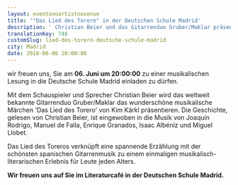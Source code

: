 ```yaml
---
layout: eventonoartistnovenue
title: '"Das Lied des Torero" in der Deutschen Schule Madrid'
description: ' Christian Beier und das Gitarrenduo Gruber/Maklar präsentieren "Das Lied des Torero" von Kim Kärkl.'
translationKey: 746
customSlug: lied-des-torero-deutsche-schule-madrid
city: Madrid
date: 2018-06-06 20:00:00
---
```


 wir freuen uns, Sie am <strong>06. Juni um 20:00:00</strong> zu einer musikalischen Lesung in die Deutsche Schule Madrid einladen zu dürfen.

Mit dem Schauspieler und Sprecher Christian Beier wird das weltweit bekannte Gitarrenduo Gruber/Maklar das wunderschöne musikalische Märchen 'Das Lied des Torero' von Kim Kärkl präsentieren. Die Geschichte, gelesen von Christian Beier, ist eingewoben in die Musik von Joaquín Rodrigo, Manuel de Falla, Enrique Granados, Isaac Albéniz und Miguel Llobet.

Das Lied des Toreros verknüpft eine spannende Erzählung mit der schönsten spanischen Gitarrenmusik zu einem einmaligen musikalisch-literarischen Erlebnis für Leute jeden Alters.

<strong>Wir freuen uns auf Sie im Literaturcafé in der Deutschen Schule Madrid.</strong>
